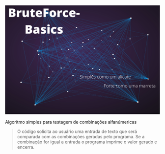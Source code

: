 ![](BruteForce-Basics.png)

  Algorítmo simples para testagem de combinações alfanúmericas
  
  >O código solicita ao usuário uma entrada de texto que será comparada com as combinações geradas pelo programa.
  Se a combinação for igual a entrada o programa imprime o valor gerado e encerra.
